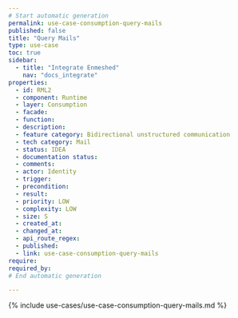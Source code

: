 ```yaml
---
# Start automatic generation
permalink: use-case-consumption-query-mails
published: false
title: "Query Mails"
type: use-case
toc: true
sidebar:
  - title: "Integrate Enmeshed"
    nav: "docs_integrate"
properties:
  - id: RML2
  - component: Runtime
  - layer: Consumption
  - facade:
  - function:
  - description:
  - feature category: Bidirectional unstructured communication
  - tech category: Mail
  - status: IDEA
  - documentation status:
  - comments:
  - actor: Identity
  - trigger:
  - precondition:
  - result:
  - priority: LOW
  - complexity: LOW
  - size: S
  - created_at:
  - changed_at:
  - api_route_regex:
  - published:
  - link: use-case-consumption-query-mails
require:
required_by:
# End automatic generation

---
```


{% include use-cases/use-case-consumption-query-mails.md %}
